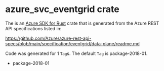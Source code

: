 # azure_svc_eventgrid crate

The is an [Azure SDK for Rust](https://github.com/Azure/azure-sdk-for-rust) crate that is generated from the Azure REST API specifications listed in:

https://github.com/Azure/azure-rest-api-specs/blob/main/specification/eventgrid/data-plane/readme.md

Code was generated for 1 `Tag`s. The default `Tag` is package-2018-01.


- package-2018-01